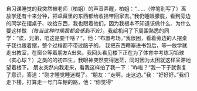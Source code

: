自习课睡觉的我突然被老师（柏姐）的声音弄醒，柏姐：“......（停笔别写了）离放学还有十来分钟，把卓藏里的东西都给收拾带回家去。”我仍睡眼朦胧，看到旁边的同学在摆桌子、收拾东西，我也跟着他们，因为我根本不知道该做什么、为什么要这样做 _（每当这种时候我都会感到不安）_。我趁机问了下周围熟悉的同学：“诶，兄弟，咱这是要干啥？”，他：“布置考场。”我很困，看着旁边的人摆桌子我也跟着摆，整个过程都不带过脑子的。 我把东西瞎塞进书包后，等一放学就走出教室，在窗台等着朋友A出来。我回头看见楼下正在为了体育中考练习铅球（实心球？）之类的的初四生，我眼神突然变得迷茫，同时因为太困就这样呆滞地望着楼下。 
朋友突然向我走来，看我这样拍了我一下：”咋啦？“我一下子就恢复了意识，答道：”刚才睡觉睡迷糊了。“朋友：“走啊，走这边。”我：“好好好。”我们走下楼，打算走一号门车棚的路，他：“你觉得”